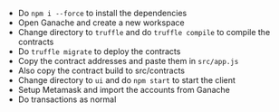 * Do `npm i --force` to install the dependencies
* Open Ganache and create a new workspace
* Change directory to `truffle` and do `truffle compile` to compile the contracts
* Do `truffle migrate` to deploy the contracts
* Copy the contract addresses and paste them in `src/app.js`
* Also copy the contract build to src/contracts
* Change directory to `ui` and do `npm start` to start the client
* Setup Metamask and import the accounts from Ganache
* Do transactions as normal